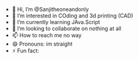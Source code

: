 - 👋 Hi, I’m @Sanjitheoneandonly
- 👀 I’m interested in COding and 3d printing (CAD)
- 🌱 I’m currently learning JAva.Script
- 💞️ I’m looking to collaborate on nothing at all 
- 📫 How to reach me no way
- 😄 Pronouns: im straight
- ⚡ Fun fact: 

<!---
Sanjitheoneandonly/Sanjitheoneandonly is a ✨ special ✨ repository because its `README.md` (this file) appears on your GitHub profile.
You can click the Preview link to take a look at your changes.
--->
